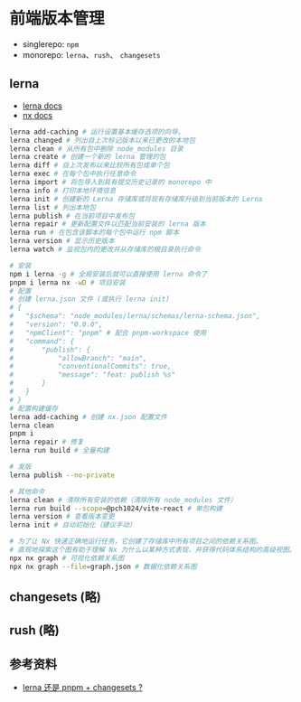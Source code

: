 # 前端版本管理

-   singlerepo: `npm`
-   monorepo: `lerna`、`rush`、 `changesets`

## lerna

-   [lerna docs](https://lerna.js.org/docs/introduction)
-   [nx docs](https://nx.dev/getting-started/intro)

```bash
lerna add-caching # 运行设置基本缓存选项的向导。
lerna changed # 列出自上次标记版本以来已更改的本地包
lerna clean # 从所有包中删除 node_modules 目录
lerna create # 创建一个新的 lerna 管理的包
lerna diff # 自上次发布以来比较所有包或单个包
lerna exec # 在每个包中执行任意命令
lerna import # 将包导入到具有提交历史记录的 monorepo 中
lerna info # 打印本地环境信息
lerna init # 创建新的 Lerna 存储库或将现有存储库升级到当前版本的 Lerna
lerna list # 列出本地包
lerna publish # 在当前项目中发布包
lerna repair # 更新配置文件以匹配当前安装的 lerna 版本
lerna run # 在包含该脚本的每个包中运行 npm 脚本
lerna version # 显示历史版本
lerna watch # 监视包内的更改并从存储库的根目录执行命令
```

```bash
# 安装
npm i lerna -g # 全局安装后就可以直接使用 lerna 命令了
pnpm i lerna nx -wD # 项目安装
# 配置
# 创建 lerna.json 文件 (或执行 lerna init)
# {
# 	"$schema": "node_modules/lerna/schemas/lerna-schema.json",
# 	"version": "0.0.0",
# 	"npmClient": "pnpm" # 配合 pnpm-workspace 使用
#   "command": {
# 		"publish": {
# 			"allowBranch": "main",
# 			"conventionalCommits": true,
# 			"message": "feat: publish %s"
# 		}
# 	}
# }
# 配置构建缓存
lerna add-caching # 创建 nx.json 配置文件
lerna clean
pnpm i
lerna repair # 修复
lerna run build # 全量构建

# 发版
lerna publish --no-private

# 其他命令
lerna clean # 清除所有安装的依赖（清除所有 node_modules 文件）
lerna run build --scope=@pch1024/vite-react # 单包构建
lerna version # 查看版本变更
lerna init # 自动初始化（建议手动）

# 为了让 Nx 快速正确地运行任务，它创建了存储库中所有项目之间的依赖关系图。
# 直观地探索这个图有助于理解 Nx 为什么以某种方式表现，并获得代码体系结构的高级视图。
npx nx graph # 可视化依赖关系图
npx nx graph --file=graph.json # 数据化依赖关系图
```

## changesets (略)

## rush (略)

## 参考资料

-   [lerna 还是 pnpm + changesets ?](https://juejin.cn/post/7220681627977318458?searchId=20231124232715450446D9FAEA384A833F)
